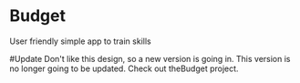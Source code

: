 # Budget
User friendly simple app to train skills


#Update
Don't like this design, so a new version is going in.
This version is no longer going to be updated. Check out theBudget project.
